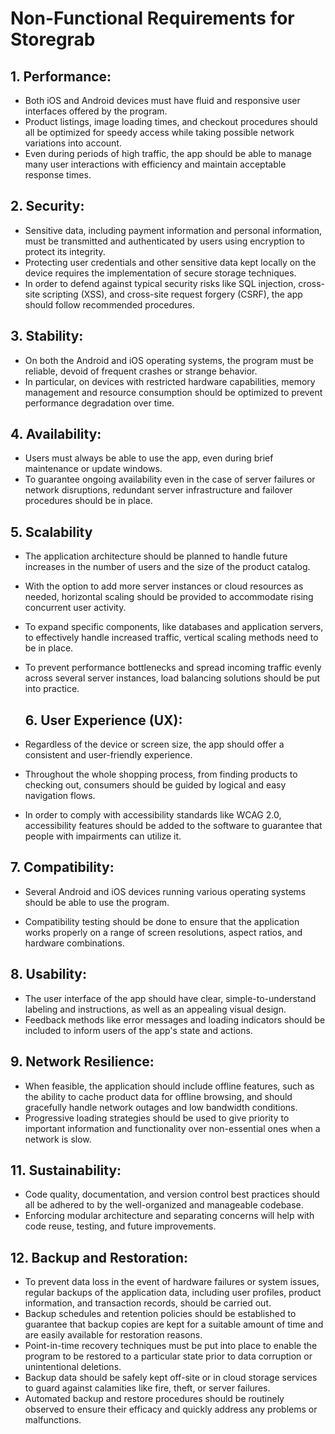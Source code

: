 # Non-Functional Requirements for Storegrab

## 1. Performance:

- Both iOS and Android devices must have fluid and responsive user interfaces offered by the program.
- Product listings, image loading times, and checkout procedures should all be optimized for speedy access while taking possible network variations into account.
- Even during periods of high traffic, the app should be able to manage many user interactions with efficiency and maintain acceptable response times.

## 2. Security:

- Sensitive data, including payment information and personal information, must be transmitted and authenticated by users using encryption to protect its integrity.
- Protecting user credentials and other sensitive data kept locally on the device requires the implementation of secure storage techniques.
- In order to defend against typical security risks like SQL injection, cross-site scripting (XSS), and cross-site request forgery (CSRF), the app should follow recommended procedures.

## 3. Stability:

- On both the Android and iOS operating systems, the program must be reliable, devoid of frequent crashes or strange behavior.
- In particular, on devices with restricted hardware capabilities, memory management and resource consumption should be optimized to prevent performance degradation over time.

## 4. Availability:

- Users must always be able to use the app, even during brief maintenance or update windows.
- To guarantee ongoing availability even in the case of server failures or network disruptions, redundant server infrastructure and failover procedures should be in place.


##  5. Scalability
 
- The application architecture should be planned to handle future increases in the number of users and the size of the product catalog.

- With the option to add more server instances or cloud resources as needed, horizontal scaling should be provided to accommodate rising concurrent user activity.

- To expand specific components, like databases and application servers, to effectively handle increased traffic, vertical scaling methods need to be in place.

- To prevent performance bottlenecks and spread incoming traffic evenly across several server instances, load balancing solutions should be put into practice.


  ## 6. User Experience (UX):
 
- Regardless of the device or screen size, the app should offer a consistent and user-friendly experience.
  
- Throughout the whole shopping process, from finding products to checking out, consumers should be guided by logical and easy navigation flows.
  
- In order to comply with accessibility standards like WCAG 2.0, accessibility features should be added to the software to guarantee that people with impairments can utilize it.
  

## 7. Compatibility:

- Several Android and iOS devices running various operating systems should be able to use the program.
  
- Compatibility testing should be done to ensure that the application works properly on a range of screen resolutions, aspect ratios, and hardware combinations.


## 8. Usability:
 
- The user interface of the app should have clear, simple-to-understand labeling and instructions, as well as an appealing visual design.
- Feedback methods like error messages and loading indicators should be included to inform users of the app's state and actions.

## 9. Network Resilience:
 
- When feasible, the application should include offline features, such as the ability to cache product data for offline browsing, and should gracefully handle network outages and low bandwidth conditions.
- Progressive loading strategies should be used to give priority to important information and functionality over non-essential ones when a network is slow.


## 11. Sustainability:
 
- Code quality, documentation, and version control best practices should all be adhered to by the well-organized and manageable codebase.
- Enforcing modular architecture and separating concerns will help with code reuse, testing, and future improvements.


## 12. Backup and Restoration:

- To prevent data loss in the event of hardware failures or system issues, regular backups of the application data, including user profiles, product information, and transaction records, should be carried out.
- Backup schedules and retention policies should be established to guarantee that backup copies are kept for a suitable amount of time and are easily available for restoration reasons.
- Point-in-time recovery techniques must be put into place to enable the program to be restored to a particular state prior to data corruption or unintentional deletions.
- Backup data should be safely kept off-site or in cloud storage services to guard against calamities like fire, theft, or server failures.
- Automated backup and restore procedures should be routinely observed to ensure their efficacy and quickly address any problems or malfunctions.
